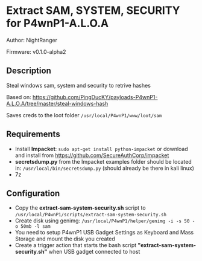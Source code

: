 # Extract SAM, SYSTEM, SECURITY for P4wnP1-A.L.O.A

Author: NightRanger

Firmware: v0.1.0-alpha2

## Description

Steal windows sam, system and security to retrive hashes

Based on: https://github.com/PingDucKY/payloads-P4wnP1-A.L.O.A/tree/master/steal-windows-hash

Saves creds to the loot folder ```/usr/local/P4wnP1/www/loot/sam```

## Requirements

* Install **Impacket**: ```sudo apt-get install python-impacket``` or download and install from https://github.com/SecureAuthCorp/impacket
* **secretsdump.py** from the Impacket examples folder should be located in: ```/usr/local/bin/secretsdump.py``` (should already be there in kali linux)
* 7z

## Configuration

* Copy the **extract-sam-system-security.sh** script to ```/usr/local/P4wnP1/scripts/extract-sam-system-security.sh```
* Create disk using genimg: ```/usr/local/P4wnP1/helper/genimg -i -s 50 -o 50mb -l sam```
* You need to setup P4wnP1 USB Gadget Settings as Keyboard and Mass Storage and mount the disk you created
* Create a trigger action that starts the bash script **"extract-sam-system-security.sh"**  when USB gadget connected to host

